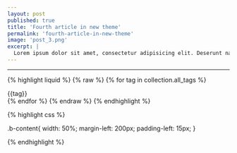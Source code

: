 ```yaml
---
layout: post
published: true
title: 'Fourth article in new theme'
permalink: 'fourth-article-in-new-theme'
image: 'post_3.png'
excerpt: |
  Lorem ipsum dolor sit amet, consectetur adipisicing elit. Deserunt nam illo repellendus non quisquam, quis voluptatem asperiores enim. Consectetur reiciendis mollitia ut rem velit voluptatibus quam nesciunt natus sequi labore.
---
```


***

{% highlight liquid  %}
{% raw %}
  {% for tag in collection.all_tags %}
    <div class="b-tag">
      {{tag}}
    </div> 
  {% endfor %}
{% endraw %}
{% endhighlight %} 

{% highlight css %}
  
  .b-content{ 
    width: 50%;
    margin-left: 200px;
    padding-left: 15px;
  }

{% endhighlight %}